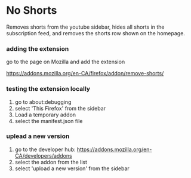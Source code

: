 # No Shorts

Removes shorts from the youtube sidebar, hides all shorts in the subscription feed, and removes the shorts row shown on the homepage.

### adding the extension

go to the page on Mozilla and add the extension

https://addons.mozilla.org/en-CA/firefox/addon/remove-shorts/

### testing the extension locally

1. go to about:debugging
2. select 'This Firefox' from the sidebar
3. Load a temporary addon
4. select the manifest.json file

### uplead a new version

1. go to the developer hub: https://addons.mozilla.org/en-CA/developers/addons
2. select the addon from the list
3. select 'upload a new version' from the sidebar